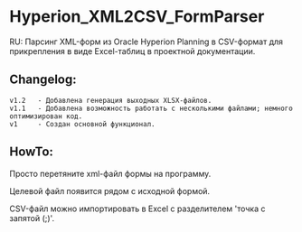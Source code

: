 # Hyperion_XML2CSV_FormParser

<p>RU: Парсинг XML-форм из Oracle Hyperion Planning в CSV-формат для прикрепления в виде Excel-таблиц в проектной документации.</p>

## Changelog:

```
v1.2   - Добавлена генерация выходных XLSX-файлов.
v1.1   - Добавлена возможность работать с несколькими файлами; немного оптимизирован код.
v1     - Создан основной функционал.
```

## HowTo:

<p>Просто перетяните xml-файл формы на программу.</p>
<p>Целевой файл появится рядом с исходной формой.</p>
<p>CSV-файл можно импортировать в Excel с разделителем 'точка с запятой (;)'.</p>
